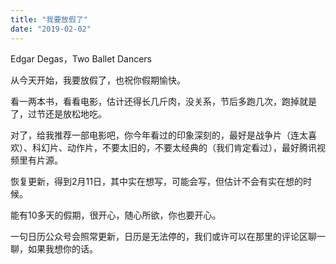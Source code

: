 ```yaml
---
title: "我要放假了"
date: "2019-02-02"
---
```


Edgar Degas，Two Ballet Dancers

从今天开始，我要放假了，也祝你假期愉快。

看一两本书，看看电影，估计还得长几斤肉，没关系，节后多跑几次，跑掉就是了，过节还是放松地吃。

对了，给我推荐一部电影吧，你今年看过的印象深刻的，最好是战争片（连太喜欢）、科幻片、动作片，不要太旧的，不要太经典的（我们肯定看过），最好腾讯视频里有片源。

恢复更新，得到2月11日，其中实在想写，可能会写，但估计不会有实在想的时候。

能有10多天的假期，很开心，随心所欲，你也要开心。

一句日历公众号会照常更新，日历是无法停的，我们或许可以在那里的评论区聊一聊，如果我想你的话。
